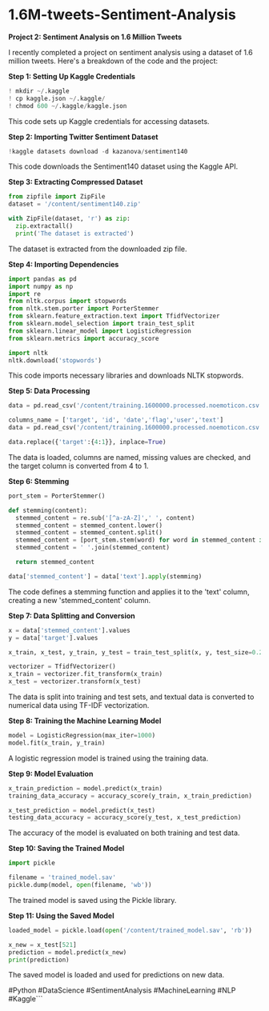 # 1.6M-tweets-Sentiment-Analysis
**Project 2: Sentiment Analysis on 1.6 Million Tweets**

I recently completed a project on sentiment analysis using a dataset of 1.6 million tweets. Here's a breakdown of the code and the project:

**Step 1: Setting Up Kaggle Credentials**
```python
! mkdir ~/.kaggle
! cp kaggle.json ~/.kaggle/
! chmod 600 ~/.kaggle/kaggle.json
```

This code sets up Kaggle credentials for accessing datasets.

**Step 2: Importing Twitter Sentiment Dataset**
```python
!kaggle datasets download -d kazanova/sentiment140
```

This code downloads the Sentiment140 dataset using the Kaggle API.

**Step 3: Extracting Compressed Dataset**
```python
from zipfile import ZipFile
dataset = '/content/sentiment140.zip'

with ZipFile(dataset, 'r') as zip:
  zip.extractall()
  print('The dataset is extracted')
```

The dataset is extracted from the downloaded zip file.

**Step 4: Importing Dependencies**
```python
import pandas as pd
import numpy as np
import re
from nltk.corpus import stopwords
from nltk.stem.porter import PorterStemmer
from sklearn.feature_extraction.text import TfidfVectorizer
from sklearn.model_selection import train_test_split
from sklearn.linear_model import LogisticRegression
from sklearn.metrics import accuracy_score

import nltk
nltk.download('stopwords')
```

This code imports necessary libraries and downloads NLTK stopwords.

**Step 5: Data Processing**
```python
data = pd.read_csv('/content/training.1600000.processed.noemoticon.csv', encoding='ISO-8859-1' )

columns_name = ['target', 'id', 'date','flag','user','text']
data = pd.read_csv('/content/training.1600000.processed.noemoticon.csv', names=columns_name, encoding='ISO-8859-1' )

data.replace({'target':{4:1}}, inplace=True)
```

The data is loaded, columns are named, missing values are checked, and the target column is converted from 4 to 1.

**Step 6: Stemming**
```python
port_stem = PorterStemmer()

def stemming(content):
  stemmed_content = re.sub('[^a-zA-Z]',' ', content)
  stemmed_content = stemmed_content.lower()
  stemmed_content = stemmed_content.split()
  stemmed_content = [port_stem.stem(word) for word in stemmed_content if not word in stopwords.words('english')]
  stemmed_content = ' '.join(stemmed_content)

  return stemmed_content

data['stemmed_content'] = data['text'].apply(stemming)
```

The code defines a stemming function and applies it to the 'text' column, creating a new 'stemmed_content' column.

**Step 7: Data Splitting and Conversion**
```python
x = data['stemmed_content'].values
y = data['target'].values

x_train, x_test, y_train, y_test = train_test_split(x, y, test_size=0.2, stratify=y, random_state=2)

vectorizer = TfidfVectorizer()
x_train = vectorizer.fit_transform(x_train)
x_test = vectorizer.transform(x_test)
```

The data is split into training and test sets, and textual data is converted to numerical data using TF-IDF vectorization.

**Step 8: Training the Machine Learning Model**
```python
model = LogisticRegression(max_iter=1000)
model.fit(x_train, y_train)
```

A logistic regression model is trained using the training data.

**Step 9: Model Evaluation**
```python
x_train_prediction = model.predict(x_train)
training_data_accuracy = accuracy_score(y_train, x_train_prediction)

x_test_prediction = model.predict(x_test)
testing_data_accuracy = accuracy_score(y_test, x_test_prediction)
```

The accuracy of the model is evaluated on both training and test data.

**Step 10: Saving the Trained Model**
```python
import pickle

filename = 'trained_model.sav'
pickle.dump(model, open(filename, 'wb'))
```

The trained model is saved using the Pickle library.

**Step 11: Using the Saved Model**
```python
loaded_model = pickle.load(open('/content/trained_model.sav', 'rb'))

x_new = x_test[521]
prediction = model.predict(x_new)
print(prediction)
```

The saved model is loaded and used for predictions on new data.

#Python #DataScience #SentimentAnalysis #MachineLearning #NLP #Kaggle```
